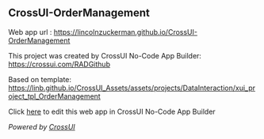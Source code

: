 ## CrossUI-OrderManagement
Web app url : https://lincolnzuckerman.github.io/CrossUI-OrderManagement

This project was created by CrossUI No-Code App Builder: https://crossui.com/RADGithub

Based on template: https://linb.github.io/CrossUI_Assets/assets/projects/DataInteraction/xui_project_tpl_OrderManagement

Click [here](https://crossui.com/RADGithub/#!from=github&owner=lincolnzuckerman&repo=CrossUI-OrderManagement) to edit this web app in CrossUI No-Code App Builder

<i>Powered by [CrossUI](https://crossui.com)</i>
